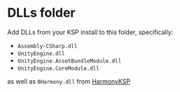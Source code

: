 # DLLs folder

Add DLLs from your KSP install to this folder, specifically:
- `Assembly-CSharp.dll`
- `UnityEngine.dll`
- `UnityEngine.AssetBundleModule.dll`
- `UnityEngine.CoreModule.dll`

as well as `0Harmony.dll` from [HarmonyKSP](https://github.com/KSPModdingLibs/HarmonyKSP)